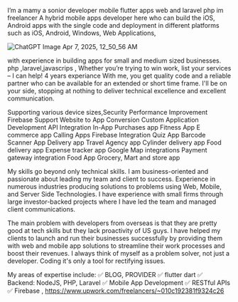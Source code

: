 I’m a mamy a sonior developer mobile flutter apps web and laravel php im freelancer
A hybrid mobile apps developer here who can build the iOS, Android apps with the single code and deployment in different platforms such as iOS, Android, Windows, Web Applications,

![ChatGPT Image Apr 7, 2025, 12_50_56 AM](https://github.com/user-attachments/assets/47e4fb35-b4fb-440a-8043-d336f821b178)

with experience in building apps for small and medium sized businesses. php ,laravel,javascrips , Whether you’re trying to win work, list your services – I can help!
4 years experiance
With me, you get quality code and a reliable partner who can be available for an extended or short time frame. I'll be on your side, stopping at nothing to deliver technical excellence and excellent communication.


Supporting various device sizes,Security
Performance Improvement
Firebase Support
Website to App Conversion
Custom Application Development
API Integration
In-App Purchases app
Fitness App
E commerce app
Calling Apps
Firebase Integration
Quiz App
Barcode Scanner App
Delivery app
Travel Agency app
Cylinder delivery app
Food delivery app
Expense tracker app
Google Map integrations
Payment gateway integration
Food App
Grocery, Mart and store app

My skills go beyond only technical skills. I am business-oriented and passionate about leading my team and client to success.
Experience in numerous industries producing solutions to problems using Web, Mobile, and Server Side Technologies. I have experience with small firms through large investor-backed projects where I have led the team and managed client communications.

The main problem with developers from overseas is that they are pretty good at tech skills but they lack proactivity of US guys.
I have helped my clients to launch and run their businesses successfully by providing them with web and mobile app solutions to streamline their work processes and boost their revenues.
I always think of myself as a problem solver, not just a developer. Coding it's only a tool for rectifying issues.

My areas of expertise include:
✅ BLOG, PROVIDER
✅ flutter dart
✅ Backend: NodeJS, PHP, Laravel
✅ Mobile App Development
✅ RESTful APIs
✅ Firebase ,
https://www.upwork.com/freelancers/~010c192381f9324c26
